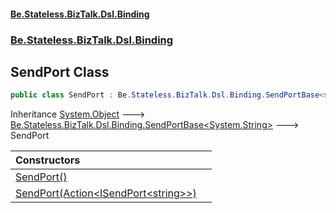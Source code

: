 #### [Be.Stateless.BizTalk.Dsl.Binding](README.md 'README')
### [Be.Stateless.BizTalk.Dsl.Binding](Be.Stateless.BizTalk.Dsl.Binding.md 'Be.Stateless.BizTalk.Dsl.Binding')

## SendPort Class

```csharp
public class SendPort : Be.Stateless.BizTalk.Dsl.Binding.SendPortBase<string>
```

Inheritance [System.Object](https://docs.microsoft.com/en-us/dotnet/api/System.Object 'System.Object') &#129106; [Be.Stateless.BizTalk.Dsl.Binding.SendPortBase&lt;](SendPortBase_TNamingConvention_.md 'Be.Stateless.BizTalk.Dsl.Binding.SendPortBase<TNamingConvention>')[System.String](https://docs.microsoft.com/en-us/dotnet/api/System.String 'System.String')[&gt;](SendPortBase_TNamingConvention_.md 'Be.Stateless.BizTalk.Dsl.Binding.SendPortBase<TNamingConvention>') &#129106; SendPort

| Constructors | |
| :--- | :--- |
| [SendPort()](SendPort.SendPort().md 'Be.Stateless.BizTalk.Dsl.Binding.SendPort.SendPort()') | |
| [SendPort(Action&lt;ISendPort&lt;string&gt;&gt;)](SendPort.SendPort(Action_ISendPort_string__).md 'Be.Stateless.BizTalk.Dsl.Binding.SendPort.SendPort(System.Action<Be.Stateless.BizTalk.Dsl.Binding.ISendPort<string>>)') | |
